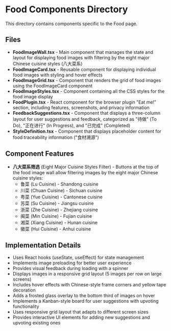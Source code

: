 # Food Components Directory

This directory contains components specific to the Food page.

## Files

- **FoodImageWall.tsx** - Main component that manages the state and layout for displaying food images with filtering by the eight major Chinese cuisine styles (八大菜系)
- **FoodImageCard.tsx** - Reusable component for displaying individual food images with styling and hover effects
- **FoodImageGrid.tsx** - Component that renders the grid of food images using the FoodImageCard component
- **FoodImageStyles.tsx** - Component containing all the CSS styles for the food image display
- **FoodPlugin.tsx** - React component for the browser plugin "Eat me!" section, including features, screenshots, and privacy information
- **FeedbackSuggestions.tsx** - Component that displays a three-column layout for user suggestions and feedback, categorized as "待做" (To Do), "正在进行" (In Progress), and "已完成" (Completed)
- **StyleDefinition.tsx** - Component that displays placeholder content for food traceability information ("食材溯源")

## Component Features

- **八大菜系筛选** (Eight Major Cuisine Styles Filter) - Buttons at the top of the food image wall allow filtering images by the eight major Chinese cuisine styles:
  - 鲁菜 (Lu Cuisine) - Shandong cuisine
  - 川菜 (Chuan Cuisine) - Sichuan cuisine
  - 粤菜 (Yue Cuisine) - Cantonese cuisine
  - 苏菜 (Su Cuisine) - Jiangsu cuisine
  - 浙菜 (Zhe Cuisine) - Zhejiang cuisine
  - 闽菜 (Min Cuisine) - Fujian cuisine
  - 湘菜 (Xiang Cuisine) - Hunan cuisine
  - 徽菜 (Hui Cuisine) - Anhui cuisine

## Implementation Details

- Uses React hooks (useState, useEffect) for state management
- Implements image preloading for better user experience
- Provides visual feedback during loading with a spinner
- Displays images in a responsive grid layout (5 images per row on large screens)
- Includes hover effects with Chinese-style frame corners and yellow tape decoration
- Adds a frosted glass overlay to the bottom third of images on hover
- Implements a Kanban-style board for user suggestions with upvoting functionality
- Uses responsive grid layout that adapts to different screen sizes
- Provides interactive UI elements for adding new suggestions and upvoting existing ones
